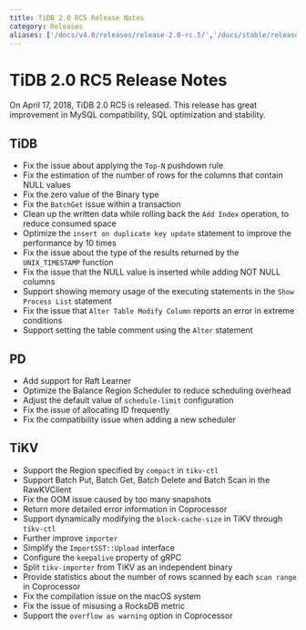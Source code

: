 ```yaml
---
title: TiDB 2.0 RC5 Release Notes
category: Releases
aliases: ['/docs/v4.0/releases/release-2.0-rc.5/','/docs/stable/releases/2rc5/']
---
```


# TiDB 2.0 RC5 Release Notes

On April 17, 2018, TiDB 2.0 RC5 is released. This release has great improvement in MySQL compatibility, SQL optimization and stability.

## TiDB

- Fix the issue about applying the `Top-N` pushdown rule
- Fix the estimation of the number of rows for the columns that contain NULL values
- Fix the zero value of the Binary type
- Fix the `BatchGet` issue within a transaction
- Clean up the written data while rolling back the `Add Index` operation, to reduce consumed space
- Optimize the `insert on duplicate key update` statement to improve the performance by 10 times
- Fix the issue about the type of the results returned by the `UNIX_TIMESTAMP` function
- Fix the issue that the NULL value is inserted while adding NOT NULL columns
- Support showing memory usage of the executing statements in the `Show Process List` statement
- Fix the issue that `Alter Table Modify Column` reports an error in extreme conditions
- Support setting the table comment using the `Alter` statement

## PD

- Add support for Raft Learner
- Optimize the Balance Region Scheduler to reduce scheduling overhead
- Adjust the default value of `schedule-limit` configuration
- Fix the issue of allocating ID frequently
- Fix the compatibility issue when adding a new scheduler

## TiKV

- Support the Region specified by `compact` in `tikv-ctl`
- Support Batch Put, Batch Get, Batch Delete and Batch Scan in the RawKVClient
- Fix the OOM issue caused by too many snapshots
- Return more detailed error information in Coprocessor
- Support dynamically modifying the `block-cache-size` in TiKV through `tikv-ctl`
- Further improve `importer`
- Simplify the `ImportSST::Upload` interface
- Configure the `keepalive` property of gRPC
- Split `tikv-importer` from TiKV as an independent binary
- Provide statistics about the number of rows scanned by each `scan range` in Coprocessor
- Fix the compilation issue on the macOS system
- Fix the issue of misusing a RocksDB metric
- Support the `overflow as warning` option in Coprocessor
